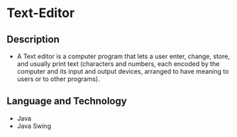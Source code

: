 # Text-Editor

## Description

- A Text editor is a computer program that lets a user enter, change, store, and usually print text (characters and numbers, each encoded by the computer and its input and output devices, arranged to have meaning to users or to other programs).

## Language and Technology

- Java 
- Java Swing
